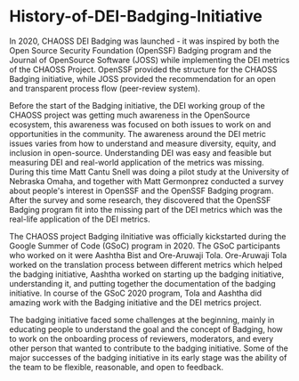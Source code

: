 # History-of-DEI-Badging-Initiative
In 2020, CHAOSS DEI Badging was launched - it was inspired by both the Open Source Security Foundation (OpenSSF) Badging program and the Journal of OpenSource Software (JOSS) while implementing the DEI metrics of the CHAOSS Project. OpenSSF provided the structure for the CHAOSS Badging initiative, while JOSS provided the recommendation for an open and transparent process flow (peer-review system).

Before the start of the Badging initiative, the DEI working group of the CHAOSS project was getting much awareness in the OpenSource ecosystem, this awareness was focused on both issues to work on and opportunities in the community. The awareness around the DEI metric issues varies from how to understand and measure diversity, equity, and inclusion in open-source. Understanding DEI was easy and feasible but measuring DEI and real-world application of the metrics was missing. During this time Matt Cantu Snell was doing a pilot study at the University of Nebraska Omaha, and together with Matt Germonprez conducted a survey about people's interest in OpenSSF and the OpenSSF Badging program. After the survey and some research, they discovered that the OpenSSF Badging program fit into the missing part of the DEI metrics which was the real-life application of the DEI metrics.

The CHAOSS project Badging iInitiative was officially kickstarted during the Google Summer of Code (GSoC) program in 2020. The GSoC participants who worked on it were Aashtha Bist and Ore-Aruwaji Tola. Ore-Aruwaji Tola worked on the translation process between different metrics which helped the badging initiative, Aashtha worked on starting up the badging initiative, understanding it, and putting together the documentation of the badging initiative. In course of the GSoC 2020 program, Tola and Aashtha did amazing work with the Badging initiative and the DEI metrics project.

The badging initiative faced some challenges at the beginning, mainly in educating people to understand the goal and the concept of Badging, how to work on the onboarding process of reviewers, moderators, and every other person that wanted to contribute to the badging initiative. Some of the major successes of the badging initiative in its early stage was the ability of the team to be flexible, reasonable, and open to feedback.

